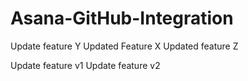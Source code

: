 # Asana-GitHub-Integration

Update feature Y
Updated Feature X
Updated feature Z


Update feature v1
Update feature v2

